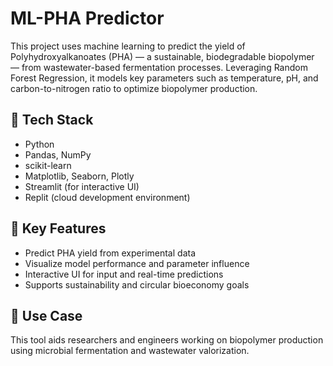 # ML-PHA Predictor

This project uses machine learning to predict the yield of Polyhydroxyalkanoates (PHA) — a sustainable, biodegradable biopolymer — from wastewater-based fermentation processes. Leveraging Random Forest Regression, it models key parameters such as temperature, pH, and carbon-to-nitrogen ratio to optimize biopolymer production.

## 🔧 Tech Stack
- Python
- Pandas, NumPy
- scikit-learn
- Matplotlib, Seaborn, Plotly
- Streamlit (for interactive UI)
- Replit (cloud development environment)

## 🌱 Key Features
- Predict PHA yield from experimental data
- Visualize model performance and parameter influence
- Interactive UI for input and real-time predictions
- Supports sustainability and circular bioeconomy goals

## 📘 Use Case
This tool aids researchers and engineers working on biopolymer production using microbial fermentation and wastewater valorization.

